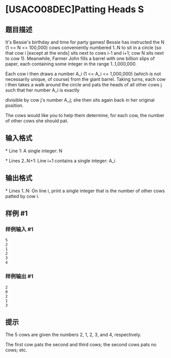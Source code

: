 # [USACO08DEC]Patting Heads S

## 题目描述

It's Bessie's birthday and time for party games! Bessie has instructed the N (1 <= N <= 100,000) cows conveniently numbered 1..N to sit in a circle (so that cow i [except at the ends] sits next to cows i-1 and i+1; cow N sits next to cow 1). Meanwhile, Farmer John fills a barrel with one billion slips of paper, each containing some integer in the range 1..1,000,000.

Each cow i then draws a number A\_i (1 <= A\_i <= 1,000,000) (which is not necessarily unique, of course) from the giant barrel.  Taking turns, each cow i then takes a walk around the circle and pats the heads of all other cows j such that her number A\_i is exactly

divisible by cow j's number A\_j; she then sits again back in her original position.

The cows would like you to help them determine, for each cow, the number of other cows she should pat.



## 输入格式

\* Line 1: A single integer: N

\* Lines 2..N+1: Line i+1 contains a single integer: A\_i


## 输出格式

\* Lines 1..N: On line i, print a single integer that is the number of other cows patted by cow i.


## 样例 #1

### 样例输入 #1
```
5 
2 
1 
2 
3 
4
```

### 样例输出 #1

```
2 
0 
2 
1 
3
```

## 提示

The 5 cows are given the numbers 2, 1, 2, 3, and 4, respectively.


The first cow pats the second and third cows; the second cows pats no cows; etc.

